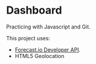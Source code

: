 Dashboard
==
Practicing with Javascript and Git.

This project uses:
* [Forecast.io Developer API](https://developer.forecast.io/).
* HTML5 Geolocation

